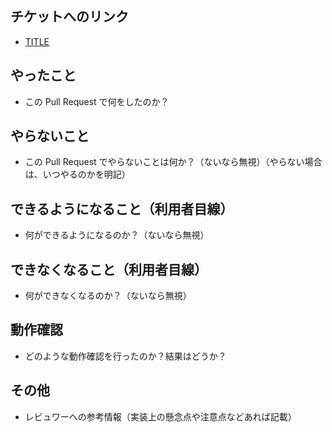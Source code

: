 ## チケットへのリンク

* [TITLE](LINK)

## やったこと

* この Pull Request で何をしたのか？

## やらないこと

* この Pull Request でやらないことは何か？（ないなら無視）（やらない場合は、いつやるのかを明記）

## できるようになること（利用者目線）

* 何ができるようになるのか？（ないなら無視）

## できなくなること（利用者目線）

* 何ができなくなるのか？（ないなら無視）

## 動作確認

* どのような動作確認を行ったのか？結果はどうか？

## その他

* レビュワーへの参考情報（実装上の懸念点や注意点などあれば記載）
